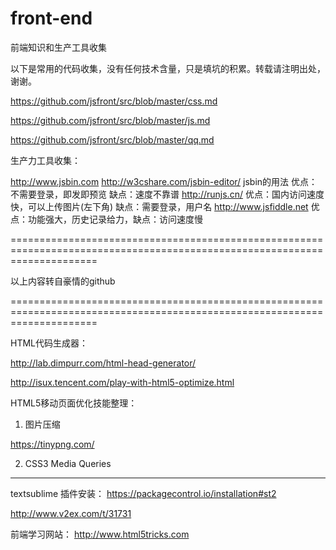# front-end
前端知识和生产工具收集



以下是常用的代码收集，没有任何技术含量，只是填坑的积累。转载请注明出处，谢谢。


https://github.com/jsfront/src/blob/master/css.md    

https://github.com/jsfront/src/blob/master/js.md

https://github.com/jsfront/src/blob/master/qq.md



生产力工具收集：



http://www.jsbin.com http://w3cshare.com/jsbin-editor/ jsbin的用法 优点：不需要登录，即发即预览 缺点：速度不靠谱
http://runjs.cn/ 优点：国内访问速度快，可以上传图片(左下角) 缺点：需要登录，用户名
http://www.jsfiddle.net 优点：功能强大，历史记录给力，缺点：访问速度慢

===========================================================================================================================

以上内容转自豪情的github

===========================================================================================================================

HTML代码生成器：

http://lab.dimpurr.com/html-head-generator/


http://isux.tencent.com/play-with-html5-optimize.html






HTML5移动页面优化技能整理：

1. 图片压缩

https://tinypng.com/

2. CSS3 Media Queries



------------------------------------------------------------------

textsublime 插件安装：
https://packagecontrol.io/installation#st2

http://www.v2ex.com/t/31731

前端学习网站：
http://www.html5tricks.com

